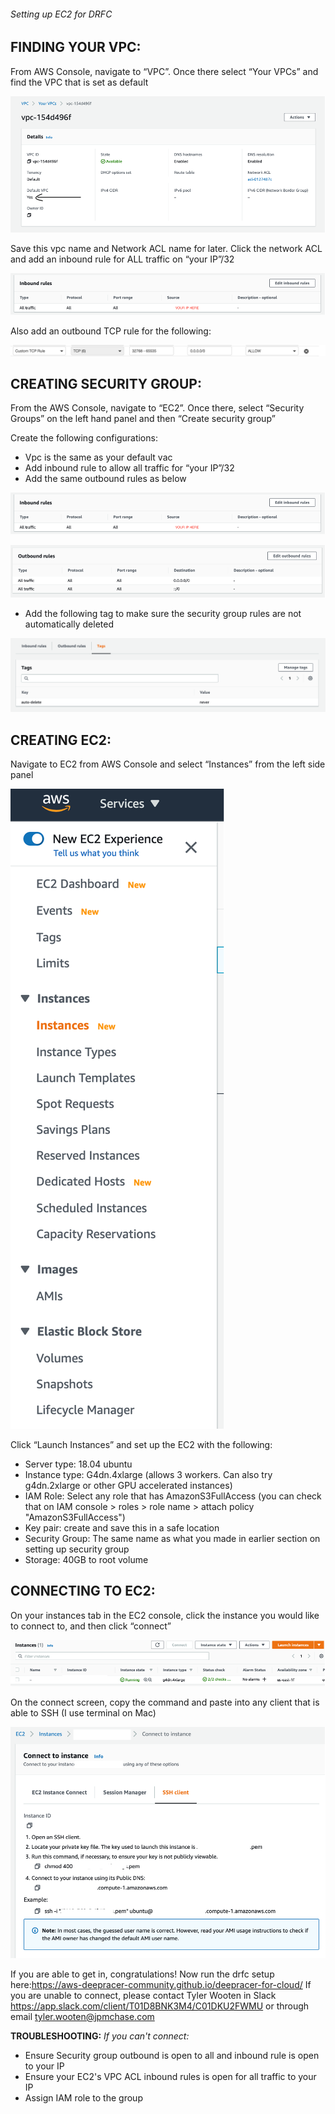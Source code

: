 ###### Setting up EC2 for DRFC

## FINDING YOUR VPC:

From AWS Console, navigate to “VPC”. Once there select “Your VPCs” and find the VPC that is set as default

 ![GitHub Logo](/images/vpc.png)

Save this vpc name and Network ACL name for later.
Click the network ACL and add an inbound rule for ALL traffic on “your IP”/32

 ![GitHub Logo](/images/inbound.png)

Also add an outbound TCP rule for the following:

 ![GitHub Logo](/images/upload_tcp.png)

## CREATING SECURITY GROUP:

From the AWS Console, navigate to “EC2”. Once there, select “Security Groups” on the left hand panel and then  “Create security group”

Create the following configurations:
*	Vpc is the same as your default vac
*	Add inbound rule to allow all traffic for “your IP”/32
*	Add the same outbound rules as below
 
 ![GitHub Logo](/images/inbound.png)

 ![GitHub Logo](/images/outbound.png)
 
* Add the following tag to make sure the security group rules are not automatically deleted

 ![GitHub Logo](/images/auto_delete.png)

## CREATING EC2:

Navigate to EC2 from AWS Console and select “Instances” from the left side panel

 ![GitHub Logo](/images/instances.png)

Click “Launch Instances” and set up the EC2 with the following:

*	Server type: 18.04 ubuntu
*	Instance type: G4dn.4xlarge  (allows 3 workers. Can also try g4dn.2xlarge or other GPU accelerated instances)
*	IAM Role: Select any role that has AmazonS3FullAccess (you can check that on IAM console > roles > role name > attach policy "AmazonS3FullAccess")
*	Key pair: create and save this in a safe location
*	Security Group: The same name as what you made in earlier section on setting up security group
*	Storage: 40GB to root volume

## CONNECTING TO EC2:

On your instances tab in the EC2 console, click the instance you would like to connect to, and then click “connect”

![GitHub Logo](/images/ec2.png)

On the connect screen, copy the command and paste into any client that is able to SSH (I use terminal on Mac)

 ![GitHub Logo](/images/connect.png)
 
If you are able to get in, congratulations! Now run the drfc setup here:https://aws-deepracer-community.github.io/deepracer-for-cloud/
If you are unable to connect, please contact Tyler Wooten in Slack https://app.slack.com/client/T01D8BNK3M4/C01DKU2FWMU or through email tyler.wooten@jpmchase.com

**TROUBLESHOOTING:**
*If you can't connect:*
* Ensure Security group outbound is open to all and inbound rule is open to your IP
* Ensure your EC2's VPC ACL inbound rules is open for all traffic to your IP
* Assign IAM role to the group

